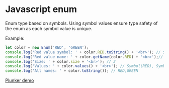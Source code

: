 # Javascript enum

Enum type based on symbols. Using symbol values ensure type safety of the enum as each symbol value is unique.

Example:
```javascript
let color = new Enum('RED', 'GREEN');
console.log('Red value symbol: ' + color.RED.toString() + '<br>'); // Symbol(RED)
console.log('Red value name: ' + color.getName(color.RED) + '<br>');// RED
console.log('Size: ' + color.size + '<br>'); // 2
console.log('Values: ' + color.values() + '<br>'); // Symbol(RED), Symbol(GREEN)
console.log('All names: ' + color.toString()); // RED,GREEN
```

[Plunker demo](http://plnkr.co/edit/2RjZuQ1LNl8UI6nMlbOk?p=preview)
